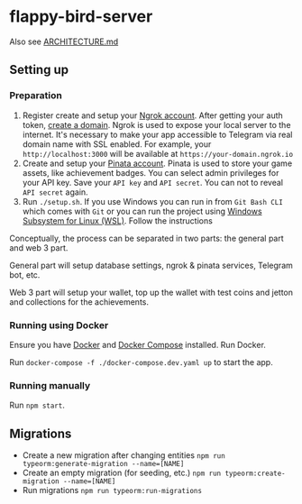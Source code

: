 # flappy-bird-server

Also see [ARCHITECTURE.md](/ARCHITECTURE.md)

## Setting up

### Preparation
1. Register create and setup your [Ngrok account](https://dashboard.ngrok.com/get-started/your-authtoken). After getting your auth token, [create a domain](https://dashboard.ngrok.com/cloud-edge/domains). Ngrok is used to expose your local server to the internet. It's necessary to make your app accessible to Telegram via real domain name with SSL enabled. For example, your `http://localhost:3000` will be available at `https://your-domain.ngrok.io`
1. Create and setup your [Pinata account](https://app.pinata.cloud/developers/api-keys). Pinata is used to store your game assets, like achievement badges. You can select admin privileges for your API key. Save your `API key` and `API secret`. You can not to reveal `API secret` again.
1. Run `./setup.sh`. If you use Windows you can run in from `Git Bash CLI` which comes with `Git` or you can run the project using [Windows Subsystem for Linux (WSL)](https://learn.microsoft.com/en-us/windows/wsl/install). Follow the instructions

Conceptually, the process can be separated in two parts: the general part and web 3 part.

General part will setup database settings, ngrok & pinata services, Telegram bot, etc.

Web 3 part will setup your wallet, top up the wallet with test coins and jetton and collections for the achievements.

### Running using Docker

Ensure you have [Docker](https://docs.docker.com/get-docker/) and [Docker Compose](https://docs.docker.com/compose/install/) installed. Run Docker.

Run `docker-compose -f ./docker-compose.dev.yaml up` to start the app.

### Running manually

Run `npm start`.

## Migrations

* Create a new migration after changing entities `npm run typeorm:generate-migration --name=[NAME]`
* Create an empty migration (for seeding, etc.) `npm run typeorm:create-migration --name=[NAME]`
* Run migrations `npm run typeorm:run-migrations`
